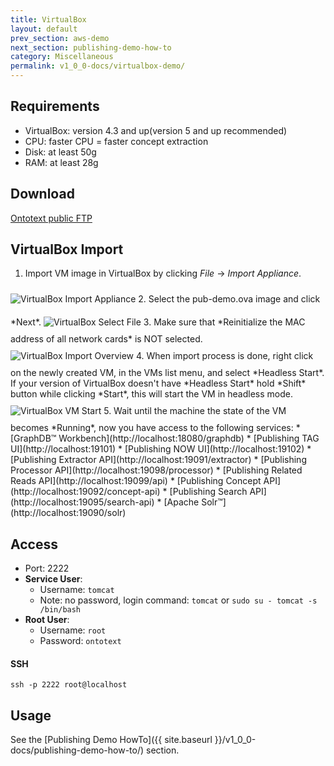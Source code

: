 ```yaml
---
title: VirtualBox
layout: default
prev_section: aws-demo
next_section: publishing-demo-how-to
category: Miscellaneous
permalink: v1_0_0-docs/virtualbox-demo/
---
```

## Requirements
* VirtualBox: version 4.3 and up(version 5 and up recommended)
* CPU: faster CPU = faster concept extraction
* Disk: at least 50g
* RAM: at least 28g

## Download
[Ontotext public FTP](ftp://ftp.ontotext.com:/pub/dsp/pub-demo.tar.gz)

## VirtualBox Import
1. Import VM image in VirtualBox by clicking *File* -> *Import Appliance*.
<img src="{{ site.baseurl }}/img/virtualbox/import.png" alt="VirtualBox Import Appliance" style="float:none; margin:10px 0 10px 0" >
2. Select the pub-demo.ova image and click *Next*.
<img src="{{ site.baseurl }}/img/virtualbox/import-select-file.png" alt="VirtualBox Select File" style="float:none; margin:10px 0 10px 0" >
3. Make sure that *Reinitialize the MAC address of all network cards* is NOT selected.
<img src="{{ site.baseurl }}/img/virtualbox/import-overview.png" alt="VirtualBox Import Overview" style="float:none; margin:10px 0 10px 0" >
4. When import process is done, right click on the newly created VM, in the VMs list menu, and select *Headless Start*.
If your version of VirtualBox doesn't have *Headless Start* hold *Shift* button while clicking *Start*, this will start the VM in headless mode.
<img src="{{ site.baseurl }}/img/virtualbox/start.png" alt="VirtualBox VM Start" style="float:none; margin:10px 0 10px 0" >
5. Wait until the machine the state of the VM becomes *Running*, now you have access to the following services:
* [GraphDB™ Workbench](http://localhost:18080/graphdb)
* [Publishing TAG UI](http://localhost:19101)
* [Publishing NOW UI](http://localhost:19102)
* [Publishing Extractor API](http://localhost:19091/extractor)
* [Publishing Processor API](http://localhost:19098/processor)
* [Publishing Related Reads API](http://localhost:19099/api)
* [Publishing Concept API](http://localhost:19092/concept-api)
* [Publishing Search API](http://localhost:19095/search-api)
* [Apache Solr™](http://localhost:19090/solr)

## Access
+ Port: 2222
+ **Service User**:
    + Username: `tomcat`
    + Note: no password, login command:
    `tomcat` or `sudo su - tomcat -s /bin/bash`
+ **Root User**:
    + Username: `root`
    + Password: `ontotext`


#### SSH

```
ssh -p 2222 root@localhost
```

## Usage
See the [Publishing Demo HowTo]({{ site.baseurl }}/v1_0_0-docs/publishing-demo-how-to/) section.
